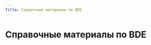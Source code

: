 ```yaml
---
Title: Справочные материалы по BDE
---
```



Справочные материалы по BDE
===========================

<!-- TOC -->
